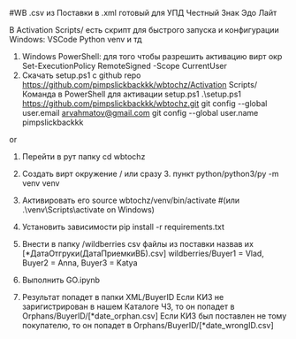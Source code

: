 #WB .csv из Поставки в .xml готовый для УПД Честный Знак Эдо Лайт

В Activation Scripts/ есть скрипт для быстрого запуска и конфигурации Windows: VSCode Python venv и тд
1. Windows PowerShell: для того чтобы разрешить активацию вирт окр
Set-ExecutionPolicy RemoteSigned -Scope CurrentUser
2. Скачать setup.ps1 с github repo https://github.com/pimpslickbackkk/wbtochz/Activation Scripts/
Команда в PowerShell для активации setup.ps1
.\setup.ps1 https://github.com/pimpslickbackkk/wbtochz.git
git config --global user.email arvahmatov@gmail.com
git config --global user.name pimpslickbackkk

or

1. Перейти в рут папку
cd wbtochz
2. Создать вирт окружение / или сразу 3. пункт 
python/python3/py -m venv venv
3. Активировать его 
source wbtochz/venv/bin/activate   #(или .\venv\Scripts\activate on Windows)
4. Установить зависимости 
pip install -r requirements.txt

5. Внести в папку /wildberries csv файлы из поставки назвав их [*ДатаОтгруки(ДатаПриемкиВБ).csv]
wildberries/Buyer1 = Vlad, Buyer2 = Anna, Buyer3 = Katya

6. Выполнить GO.ipynb 

7. Результат попадет в папки XML/BuyerID 
    Если КИЗ не заригистрирован в нашем Каталоге ЧЗ, то он попадет в Orphans/BuyerID/[*date_orphan.csv]
    Если КИЗ был поставлен не тому покупателю, то он попадет в Orphans/BuyerID/[*date_wrongID.csv]



